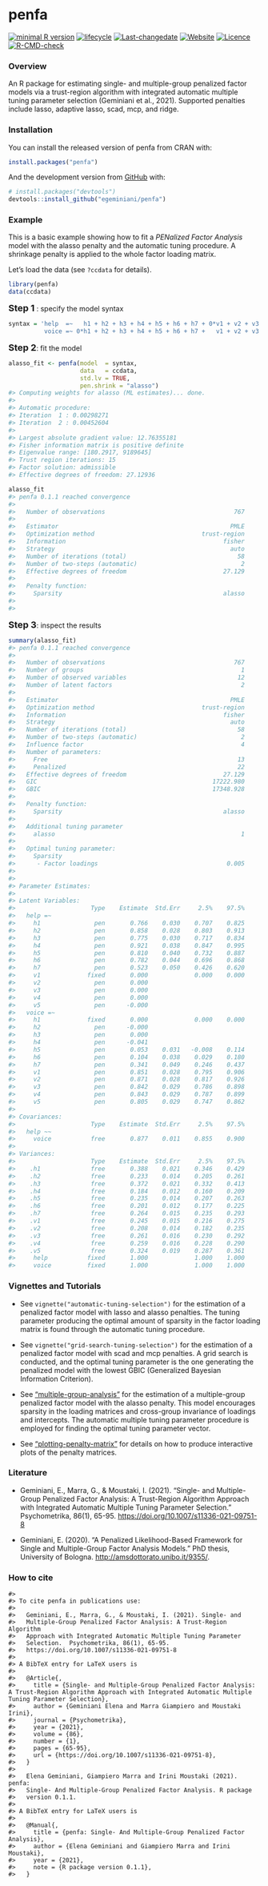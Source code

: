 
<!-- README.md is generated from README.Rmd. Please edit that file -->

# penfa

<!-- badges: start -->

[![minimal R
version](https://img.shields.io/badge/R%3E%3D-3.5.0-6666ff.svg)](https://cran.r-project.org/)
[![lifecycle](https://img.shields.io/badge/lifecycle-maturing-blue.svg)](https://lifecycle.r-lib.org/articles/stages.html)
[![Last-changedate](https://img.shields.io/badge/last%20change-2021--07--13-brightgreen.svg)](https://github.com/egeminiani/penfa/commits/main)
[![Website](https://img.shields.io/badge/website-penfa-orange.svg?colorB=E91E63)](https://egeminiani.github.io/penfa/)
[![Licence](https://img.shields.io/badge/licence-GPL--3-orange.svg)](https://www.gnu.org/licenses/gpl-3.0.en.html)
[![R-CMD-check](https://github.com/egeminiani/penfa/workflows/R-CMD-check/badge.svg)](https://github.com/egeminiani/penfa/actions)
<!-- badges: end -->

### Overview

An R package for estimating single- and multiple-group penalized factor
models via a trust-region algorithm with integrated automatic multiple
tuning parameter selection (Geminiani et al., 2021). Supported penalties
include lasso, adaptive lasso, scad, mcp, and ridge.

### Installation

You can install the released version of penfa from CRAN with:

``` r
install.packages("penfa")
```

And the development version from [GitHub](https://github.com/) with:

``` r
# install.packages("devtools")
devtools::install_github("egeminiani/penfa")
```

### Example

This is a basic example showing how to fit a *PENalized Factor Analysis*
model with the alasso penalty and the automatic tuning procedure. A
shrinkage penalty is applied to the whole factor loading matrix.

Let’s load the data (see `?ccdata` for details).

``` r
library(penfa)
data(ccdata)
```

<font size="4">**Step 1**</font> : specify the model syntax

``` r
syntax = 'help  =~   h1 + h2 + h3 + h4 + h5 + h6 + h7 + 0*v1 + v2 + v3 + v4 + v5
          voice =~ 0*h1 + h2 + h3 + h4 + h5 + h6 + h7 +   v1 + v2 + v3 + v4 + v5'
```

<font size="4">**Step 2**</font>: fit the model

``` r
alasso_fit <- penfa(model  = syntax,
                    data   = ccdata,
                    std.lv = TRUE,
                    pen.shrink = "alasso")
#> Computing weights for alasso (ML estimates)... done.
#> 
#> Automatic procedure: 
#> Iteration  1 : 0.00298271 
#> Iteration  2 : 0.00452604 
#> 
#> Largest absolute gradient value: 12.76355181
#> Fisher information matrix is positive definite
#> Eigenvalue range: [180.2917, 9189645]
#> Trust region iterations: 15 
#> Factor solution: admissible 
#> Effective degrees of freedom: 27.12936
```

``` r
alasso_fit
#> penfa 0.1.1 reached convergence
#> 
#>   Number of observations                                    767
#>                                                                
#>   Estimator                                                PMLE
#>   Optimization method                              trust-region
#>   Information                                            fisher
#>   Strategy                                                 auto
#>   Number of iterations (total)                               58
#>   Number of two-steps (automatic)                             2
#>   Effective degrees of freedom                           27.129
#>                                                                
#>   Penalty function:                                            
#>     Sparsity                                             alasso
#>                                                                
#> 
```

<font size="4">**Step 3**</font>: inspect the results

``` r
summary(alasso_fit)
#> penfa 0.1.1 reached convergence
#> 
#>   Number of observations                                    767
#>   Number of groups                                            1
#>   Number of observed variables                               12
#>   Number of latent factors                                    2
#>                                                                
#>   Estimator                                                PMLE
#>   Optimization method                              trust-region
#>   Information                                            fisher
#>   Strategy                                                 auto
#>   Number of iterations (total)                               58
#>   Number of two-steps (automatic)                             2
#>   Influence factor                                            4
#>   Number of parameters:                                        
#>     Free                                                     13
#>     Penalized                                                22
#>   Effective degrees of freedom                           27.129
#>   GIC                                                 17222.980
#>   GBIC                                                17348.928
#>                                                                
#>   Penalty function:                                            
#>     Sparsity                                             alasso
#>                                                                
#>   Additional tuning parameter                                  
#>     alasso                                                    1
#>                                                                
#>   Optimal tuning parameter:                                    
#>     Sparsity                                                   
#>      - Factor loadings                                    0.005
#>                                                                
#> 
#> Parameter Estimates:
#> 
#> Latent Variables:
#>                     Type    Estimate  Std.Err     2.5%    97.5%
#>   help =~                                                      
#>     h1               pen       0.766    0.030    0.707    0.825
#>     h2               pen       0.858    0.028    0.803    0.913
#>     h3               pen       0.775    0.030    0.717    0.834
#>     h4               pen       0.921    0.038    0.847    0.995
#>     h5               pen       0.810    0.040    0.732    0.887
#>     h6               pen       0.782    0.044    0.696    0.868
#>     h7               pen       0.523    0.050    0.426    0.620
#>     v1             fixed       0.000             0.000    0.000
#>     v2               pen       0.000                           
#>     v3               pen       0.000                           
#>     v4               pen       0.000                           
#>     v5               pen      -0.000                           
#>   voice =~                                                     
#>     h1             fixed       0.000             0.000    0.000
#>     h2               pen      -0.000                           
#>     h3               pen       0.000                           
#>     h4               pen      -0.041                           
#>     h5               pen       0.053    0.031   -0.008    0.114
#>     h6               pen       0.104    0.038    0.029    0.180
#>     h7               pen       0.341    0.049    0.246    0.437
#>     v1               pen       0.851    0.028    0.795    0.906
#>     v2               pen       0.871    0.028    0.817    0.926
#>     v3               pen       0.842    0.029    0.786    0.898
#>     v4               pen       0.843    0.029    0.787    0.899
#>     v5               pen       0.805    0.029    0.747    0.862
#> 
#> Covariances:
#>                     Type    Estimate  Std.Err     2.5%    97.5%
#>   help ~~                                                      
#>     voice           free       0.877    0.011    0.855    0.900
#> 
#> Variances:
#>                     Type    Estimate  Std.Err     2.5%    97.5%
#>    .h1              free       0.388    0.021    0.346    0.429
#>    .h2              free       0.233    0.014    0.205    0.261
#>    .h3              free       0.372    0.021    0.332    0.413
#>    .h4              free       0.184    0.012    0.160    0.209
#>    .h5              free       0.235    0.014    0.207    0.263
#>    .h6              free       0.201    0.012    0.177    0.225
#>    .h7              free       0.264    0.015    0.235    0.293
#>    .v1              free       0.245    0.015    0.216    0.275
#>    .v2              free       0.208    0.014    0.182    0.235
#>    .v3              free       0.261    0.016    0.230    0.292
#>    .v4              free       0.259    0.016    0.228    0.290
#>    .v5              free       0.324    0.019    0.287    0.361
#>     help           fixed       1.000             1.000    1.000
#>     voice          fixed       1.000             1.000    1.000
```

### Vignettes and Tutorials

-   See `vignette("automatic-tuning-selection")` for the estimation of a
    penalized factor model with lasso and alasso penalties. The tuning
    parameter producing the optimal amount of sparsity in the factor
    loading matrix is found through the automatic tuning procedure.

-   See `vignette("grid-search-tuning-selection")` for the estimation of
    a penalized factor model with scad and mcp penalties. A grid search
    is conducted, and the optimal tuning parameter is the one generating
    the penalized model with the lowest GBIC (Generalized Bayesian
    Information Criterion).

-   See
    [“multiple-group-analysis”](https://egeminiani.github.io/penfa/articles/articles/multiple-group-analysis.html)
    for the estimation of a multiple-group penalized factor model with
    the alasso penalty. This model encourages sparsity in the loading
    matrices and cross-group invariance of loadings and intercepts. The
    automatic multiple tuning parameter procedure is employed for
    finding the optimal tuning parameter vector.

-   See
    [“plotting-penalty-matrix”](https://egeminiani.github.io/penfa/articles/articles/plotting-penalty-matrix.html)
    for details on how to produce interactive plots of the penalty
    matrices.

### Literature

-   Geminiani, E., Marra, G., & Moustaki, I. (2021). “Single- and
    Multiple-Group Penalized Factor Analysis: A Trust-Region Algorithm
    Approach with Integrated Automatic Multiple Tuning Parameter
    Selection.” Psychometrika, 86(1), 65-95.
    <https://doi.org/10.1007/s11336-021-09751-8>

-   Geminiani, E. (2020). “A Penalized Likelihood-Based Framework for
    Single and Multiple-Group Factor Analysis Models.” PhD thesis,
    University of Bologna. <http://amsdottorato.unibo.it/9355/>.

### How to cite

    #> 
    #> To cite penfa in publications use:
    #> 
    #>   Geminiani, E., Marra, G., & Moustaki, I. (2021). Single- and
    #>   Multiple-Group Penalized Factor Analysis: A Trust-Region Algorithm
    #>   Approach with Integrated Automatic Multiple Tuning Parameter
    #>   Selection.  Psychometrika, 86(1), 65-95.
    #>   https://doi.org/10.1007/s11336-021-09751-8
    #> 
    #> A BibTeX entry for LaTeX users is
    #> 
    #>   @Article{,
    #>     title = {Single- and Multiple-Group Penalized Factor Analysis: A Trust-Region Algorithm Approach with Integrated Automatic Multiple Tuning Parameter Selection},
    #>     author = {Geminiani Elena and Marra Giampiero and Moustaki Irini},
    #>     journal = {Psychometrika},
    #>     year = {2021},
    #>     volume = {86},
    #>     number = {1},
    #>     pages = {65-95},
    #>     url = {https://doi.org/10.1007/s11336-021-09751-8},
    #>   }
    #> 
    #>   Elena Geminiani, Giampiero Marra and Irini Moustaki (2021). penfa:
    #>   Single- And Multiple-Group Penalized Factor Analysis. R package
    #>   version 0.1.1.
    #> 
    #> A BibTeX entry for LaTeX users is
    #> 
    #>   @Manual{,
    #>     title = {penfa: Single- And Multiple-Group Penalized Factor Analysis},
    #>     author = {Elena Geminiani and Giampiero Marra and Irini Moustaki},
    #>     year = {2021},
    #>     note = {R package version 0.1.1},
    #>   }
